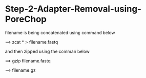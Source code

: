 # Step-2-Adapter-Removal-using-PoreChop

filename is being concatenated using command below

==> zcat * > filename.fastq

and then zipped using the comman below 

==> gzip filename.fastq 

==> filename.gz 

